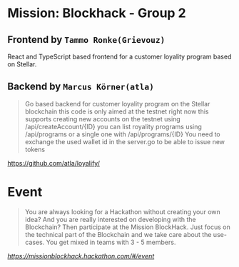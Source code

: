# Mission: Blockhack - Group 2

## Frontend by `Tammo Ronke(Grievouz)`

React and TypeScript based frontend for a customer loyality program based on Stellar.

## Backend by `Marcus Körner(atla)`

> Go based backend for customer loyality program on the Stellar
> blockchain this code is only aimed at the testnet right now this
> supports creating new accounts on the testnet using
> /api/createAccount/{ID} you can list royality programs using
> /api/programs or a single one with /api/programs/{ID} You need to
> exchange the used wallet id in the server.go to be able to issue new
> tokens

https://github.com/atla/loyalify/

# Event

> You are always looking for a Hackathon without creating your own idea? And you are really interested on developing with the Blockchain? Then participate at the Mission BlockHack. Just focus on the technical part of the Blockchain and we take care about the use-cases. You get mixed in teams with 3 - 5 members.

*https://missionblockhack.hackathon.com/#/event*
